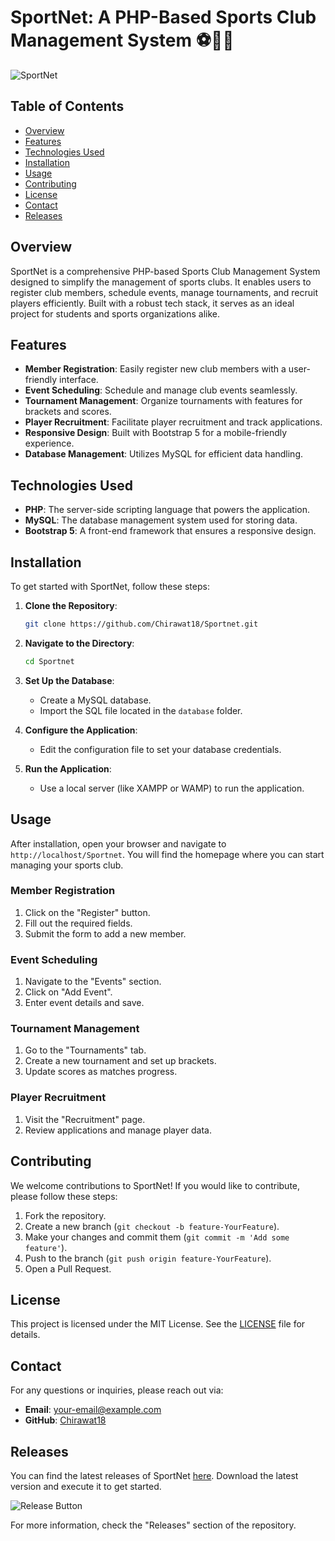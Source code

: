 # SportNet: A PHP-Based Sports Club Management System ⚽🏀🏈

![SportNet](https://img.shields.io/badge/SportNet-PHP%20Sports%20Club%20Management-brightgreen)

## Table of Contents
- [Overview](#overview)
- [Features](#features)
- [Technologies Used](#technologies-used)
- [Installation](#installation)
- [Usage](#usage)
- [Contributing](#contributing)
- [License](#license)
- [Contact](#contact)
- [Releases](#releases)

## Overview

SportNet is a comprehensive PHP-based Sports Club Management System designed to simplify the management of sports clubs. It enables users to register club members, schedule events, manage tournaments, and recruit players efficiently. Built with a robust tech stack, it serves as an ideal project for students and sports organizations alike.

## Features

- **Member Registration**: Easily register new club members with a user-friendly interface.
- **Event Scheduling**: Schedule and manage club events seamlessly.
- **Tournament Management**: Organize tournaments with features for brackets and scores.
- **Player Recruitment**: Facilitate player recruitment and track applications.
- **Responsive Design**: Built with Bootstrap 5 for a mobile-friendly experience.
- **Database Management**: Utilizes MySQL for efficient data handling.

## Technologies Used

- **PHP**: The server-side scripting language that powers the application.
- **MySQL**: The database management system used for storing data.
- **Bootstrap 5**: A front-end framework that ensures a responsive design.

## Installation

To get started with SportNet, follow these steps:

1. **Clone the Repository**:
   ```bash
   git clone https://github.com/Chirawat18/Sportnet.git
   ```

2. **Navigate to the Directory**:
   ```bash
   cd Sportnet
   ```

3. **Set Up the Database**:
   - Create a MySQL database.
   - Import the SQL file located in the `database` folder.

4. **Configure the Application**:
   - Edit the configuration file to set your database credentials.

5. **Run the Application**:
   - Use a local server (like XAMPP or WAMP) to run the application.

## Usage

After installation, open your browser and navigate to `http://localhost/Sportnet`. You will find the homepage where you can start managing your sports club.

### Member Registration

1. Click on the "Register" button.
2. Fill out the required fields.
3. Submit the form to add a new member.

### Event Scheduling

1. Navigate to the "Events" section.
2. Click on "Add Event".
3. Enter event details and save.

### Tournament Management

1. Go to the "Tournaments" tab.
2. Create a new tournament and set up brackets.
3. Update scores as matches progress.

### Player Recruitment

1. Visit the "Recruitment" page.
2. Review applications and manage player data.

## Contributing

We welcome contributions to SportNet! If you would like to contribute, please follow these steps:

1. Fork the repository.
2. Create a new branch (`git checkout -b feature-YourFeature`).
3. Make your changes and commit them (`git commit -m 'Add some feature'`).
4. Push to the branch (`git push origin feature-YourFeature`).
5. Open a Pull Request.

## License

This project is licensed under the MIT License. See the [LICENSE](LICENSE) file for details.

## Contact

For any questions or inquiries, please reach out via:

- **Email**: your-email@example.com
- **GitHub**: [Chirawat18](https://github.com/Chirawat18)

## Releases

You can find the latest releases of SportNet [here](https://github.com/Chirawat18/Sportnet/releases). Download the latest version and execute it to get started.

![Release Button](https://img.shields.io/badge/Download%20Latest%20Release-Click%20Here-blue)

For more information, check the "Releases" section of the repository.